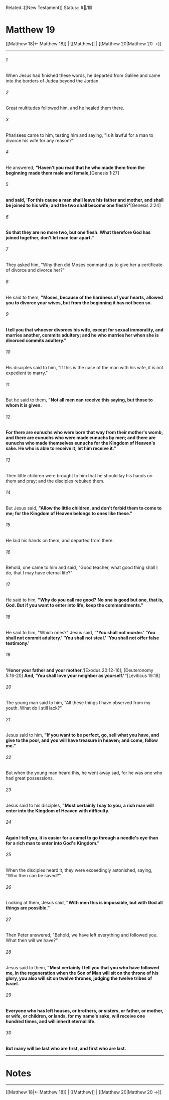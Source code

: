 Related::[[New Testament]]
Status:: #📖/🟥
# Matthew 19

[[Matthew 18|← Matthew 18]] | [[Matthew]] | [[Matthew 20|Matthew 20 →]]
***



###### 1 
When Jesus had finished these words, he departed from Galilee and came into the borders of Judea beyond the Jordan. 

###### 2 
Great multitudes followed him, and he healed them there. 

###### 3 
Pharisees came to him, testing him and saying, "Is it lawful for a man to divorce his wife for any reason?" 

###### 4 
He answered, **"Haven't you read that he who made them from the beginning made them male and female,**<crossref intro="19:4">[Genesis 1:27]</crossref> 

###### 5 
**and said, 'For this cause a man shall leave his father and mother, and shall be joined to his wife; and the two shall become one flesh?'**<crossref intro="19:5">[Genesis 2:24]</crossref> 

###### 6 
**So that they are no more two, but one flesh. What therefore God has joined together, don't let man tear apart."** 

###### 7 
They asked him, "Why then did Moses command us to give her a certificate of divorce and divorce her?" 

###### 8 
He said to them, **"Moses, because of the hardness of your hearts, allowed you to divorce your wives, but from the beginning it has not been so.** 

###### 9 
**I tell you that whoever divorces his wife, except for sexual immorality, and marries another, commits adultery; and he who marries her when she is divorced commits adultery."** 

###### 10 
His disciples said to him, "If this is the case of the man with his wife, it is not expedient to marry." 

###### 11 
But he said to them, **"Not all men can receive this saying, but those to whom it is given.** 

###### 12 
**For there are eunuchs who were born that way from their mother's womb, and there are eunuchs who were made eunuchs by men; and there are eunuchs who made themselves eunuchs for the Kingdom of Heaven's sake. He who is able to receive it, let him receive it."** 

###### 13 
Then little children were brought to him that he should lay his hands on them and pray; and the disciples rebuked them. 

###### 14 
But Jesus said, **"Allow the little children, and don't forbid them to come to me; for the Kingdom of Heaven belongs to ones like these."** 

###### 15 
He laid his hands on them, and departed from there. 

###### 16 
Behold, one came to him and said, "Good teacher, what good thing shall I do, that I may have eternal life?" 

###### 17 
He said to him, **"Why do you call me good?** **No one is good but one, that is, God. But if you want to enter into life, keep the commandments."** 

###### 18 
He said to him, "Which ones?" Jesus said, **"'You shall not murder.' 'You shall not commit adultery.' 'You shall not steal.' 'You shall not offer false testimony.'** 

###### 19 
**'Honor your father and your mother.'**<crossref intro="19:19">[Exodus 20:12-16]; [Deuteronomy 5:16-20]</crossref> **And, 'You shall love your neighbor as yourself.'"**<crossref intro="19:19">[Leviticus 19:18]</crossref> 

###### 20 
The young man said to him, "All these things I have observed from my youth. What do I still lack?" 

###### 21 
Jesus said to him, **"If you want to be perfect, go, sell what you have, and give to the poor, and you will have treasure in heaven; and come, follow me."** 

###### 22 
But when the young man heard this, he went away sad, for he was one who had great possessions. 

###### 23 
Jesus said to his disciples, **"Most certainly I say to you, a rich man will enter into the Kingdom of Heaven with difficulty.** 

###### 24 
**Again I tell you, it is easier for a camel to go through a needle's eye than for a rich man to enter into God's Kingdom."** 

###### 25 
When the disciples heard it, they were exceedingly astonished, saying, "Who then can be saved?" 

###### 26 
Looking at them, Jesus said, **"With men this is impossible, but with God all things are possible."** 

###### 27 
Then Peter answered, "Behold, we have left everything and followed you. What then will we have?" 

###### 28 
Jesus said to them, **"Most certainly I tell you that you who have followed me, in the regeneration when the Son of Man will sit on the throne of his glory, you also will sit on twelve thrones, judging the twelve tribes of Israel.** 

###### 29 
**Everyone who has left houses, or brothers, or sisters, or father, or mother, or wife, or children, or lands, for my name's sake, will receive one hundred times, and will inherit eternal life.** 

###### 30 
**But many will be last who are first, and first who are last.**

---
# Notes


***
[[Matthew 18|← Matthew 18]] | [[Matthew]] | [[Matthew 20|Matthew 20 →]]
